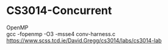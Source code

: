 # CS3014-Concurrent
OpenMP  
gcc -fopenmp -O3 -msse4 conv-harness.c  
https://www.scss.tcd.ie/David.Gregg/cs3014/labs/cs3014-lab  
